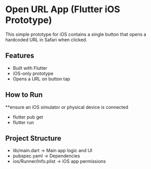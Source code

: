 # Open URL App (Flutter iOS Prototype)

This simple prototype for iOS contains a single button that opens a hardcoded 
URL in Safari when clicked.

## Features
- Built with Flutter
- iOS-only prototype
- Opens a URL on button tap

## How to Run
**ensure an iOS simulator or physical device is connected

- flutter pub get 
- flutter run

## Project Structure
- lib/main.dart -> Main app logic and UI
- pubspec.yaml -> Dependencies
- ios/Runner/Info.plist -> iOS app permissions

